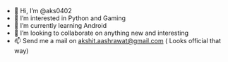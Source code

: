 - 👋 Hi, I’m @aks0402
- 👀 I’m interested in Python and Gaming
- 🌱 I’m currently learning Android
- 💞️ I’m looking to collaborate on anything new and interesting
- 📫 Send me a mail on akshit.aashrawat@gmail.com ( Looks official that way)

<!---
aks0402/aks0402 is a ✨ special ✨ repository because its `README.md` (this file) appears on your GitHub profile.
You can click the Preview link to take a look at your changes.
--->
